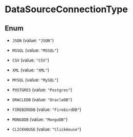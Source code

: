 

# DataSourceConnectionType

## Enum


* `JSON` (value: `"JSON"`)

* `MSSQL` (value: `"MSSQL"`)

* `CSV` (value: `"CSV"`)

* `XML` (value: `"XML"`)

* `MYSQL` (value: `"MySQL"`)

* `POSTGRES` (value: `"Postgres"`)

* `ORACLEDB` (value: `"OracleDB"`)

* `FIREBIRDDB` (value: `"FirebirdDB"`)

* `MONGODB` (value: `"MongoDB"`)

* `CLICKHOUSE` (value: `"ClickHouse"`)



